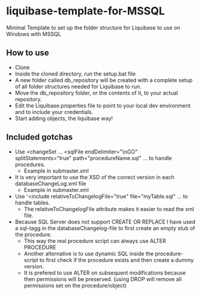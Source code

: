 # liquibase-template-for-MSSQL
Minimal Template to set up the folder structure for Liquibase to use on Windows with MSSQL

## How to use
* Clone
* Inside the cloned directory, run the setup.bat file
* A new folder called db_repository will be created with a complete setup of all folder structures needed for Liquibase to run.
* Move the db_repository folder, or the contents of it, to your actual repository. 
* Edit the Liquibase.properties file to point to your local dev environment and to include your credentials.
* Start adding objects, the liquibase way!

## Included gotchas
* Use <changeSet ... <sqlFile endDelimiter="\nGO" splitStatements="true" path="procedureName.sql" ... to handle procedures.
   * Example in submaster.xml
* It is very important to use the XSD of the correct version in each databaseChangeLog.xml file
   * Example in submaster.xml
* Use '<include relativeToChangelogFile="true" file="myTable.sql" ... to handle tables. 
  * The relativeToChangelogFile attribute makes it easier to read the xml file.
* Because SQL Server does not support CREATE OR REPLACE I  have used a sql-tagg in the databaseChangelog-file to first create an empty stub of the procedure.
  * This way the real procedure script can always use ALTER PROCEDURE
  * Another alternative is to use dynamic SQL inside the procedure-script to first check if the procedure exists and then create a dummy version.
  * It is prefered to use ALTER on subsequent modifications because then permissions will be preserved. (using DROP will remove all permissions set on the procedure/object)
